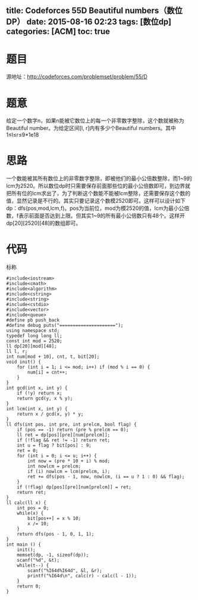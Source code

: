 title: Codeforces 55D Beautiful numbers（数位DP）
date: 2015-08-16 02:23
tags: [数位dp]
categories: [ACM]
toc: true
---
# 题目	
源地址：http://codeforces.com/problemset/problem/55/D

# 题意
给定一个数字n，如果n能被它数位上的每一个非零数字整除，这个数就被称为Beautiful number。为给定区间[l, r]内有多少个Beautiful numbers。其中1≤l≤r≤9*1e18

# 思路
一个数能被其所有数位上的非零数字整除，即被他们的最小公倍数整除，而1~9的lcm为2520。所以数位dp时只需要保存前面那些位的最小公倍数即可，到边界就把所有位的lcm求出了，为了判断这个数能不能被lcm整除，还需要保存这个数的值，显然记录是不行的。其实只要记录这个数模2520即可。这样可以设计如下dp：dfs(pos,mod,lcm,f)。pos为当前位，mod为模2520的值，lcm为最小公倍数，f表示前面是否达到上限。但其实1~9的所有最小公倍数只有48个。这样开dp[20][2520][48]的数组即可。

<!--more-->

# 代码
标称
```
#include<iostream>
#include<cmath>
#include<algorithm>
#include<cstring>
#include<string>
#include<cstdio>
#include<vector>
#include<queue>
#define pb push_back
#define debug puts("=====================");
using namespace std;
typedef long long ll;
const int mod = 2520;
ll dp[20][mod][48];
ll l, r;
int num[mod + 10], cnt, t, bit[20];
void init() {
	for (int i = 1; i <= mod; i++) if (mod % i == 0) {
		num[i] = cnt++;
	}
}
int gcd(int x, int y) {
	if (!y) return x;
	return gcd(y, x % y);
}
int lcm(int x, int y) {
	return x / gcd(x, y) * y;
}
ll dfs(int pos, int pre, int prelcm, bool flag) {
	if (pos == -1) return (pre % prelcm == 0);
	ll ret = dp[pos][pre][num[prelcm]];
	if (!flag && ret != -1) return ret;
	int u = flag ? bit[pos] : 9;
	ret = 0;
	for (int i = 0; i <= u; i++) {
		int now = (pre * 10 + i) % mod;
		int nowlcm = prelcm;
		if (i) nowlcm = lcm(prelcm, i);
		ret += dfs(pos - 1, now, nowlcm, (i == u ? 1 : 0) && flag);
	}
	if (!flag) dp[pos][pre][num[prelcm]] = ret;
	return ret;
}
ll calc(ll x) {
	int pos = 0;
	while(x) {
		bit[pos++] = x % 10;
		x /= 10;
	}
	return dfs(pos - 1, 0, 1, 1);
}
int main () {
	init();
	memset(dp, -1, sizeof(dp));
	scanf("%d", &t);
	while(t--) {
		scanf("%I64d%I64d", &l, &r);
		printf("%I64d\n", calc(r) - calc(l - 1));
	}
	return 0;
}
```

